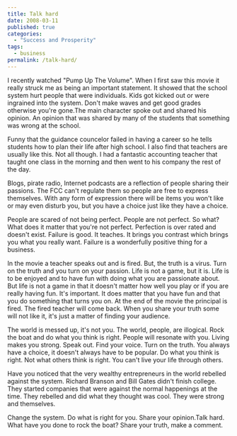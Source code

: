 ```yaml
---
title: Talk hard
date: 2008-03-11
published: true
categories:
  - "Success and Prosperity"
tags:
  - business
permalink: /talk-hard/
---
```

I recently watched "Pump Up The Volume".  When I first saw this movie it really struck me as being an important statement.  It showed that the school system hurt people that were individuals.  Kids got kicked out or were ingrained into the system.  Don't make waves and get good grades otherwise you're gone.The main character spoke out and shared his opinion.  An opinion that was shared by many of the students that something was wrong at the school.

Funny that the guidance councelor failed in having a career so he tells students how to plan their life after high school.  I also find that teachers are usually like this.  Not all though.  I had a fantastic accounting teacher that taught one class in the morning and then went to his company the rest of the day.

Blogs, pirate radio, Internet podcasts are a reflection of people sharing their passions.  The FCC can't regulate them so people are free to express themselves.  With any form of expression there will be items you won't like or may even disturb you, but you have a choice just like they have a choice.

People are scared of not being perfect.  People are not perfect.  So what?  What does it matter that you're not perfect.  Perfection is over rated and doesn't exist.  Failure is good.  It teaches.  It brings you contrast which brings you what you really want.  Failure is a wonderfully positive thing for a business.

In the movie a teacher speaks out and is fired.  But, the truth is a virus.  Turn on the truth and you turn on your passion.  Life is not a game, but it is.  Life is to be enjoyed and to have fun with doing what you are passionate about.  But life is not  a game in that it doesn't matter how well you play or if you are really having fun.  It's important.  It does matter that you have fun and that you do something that turns you on.  At the end of the movie the principal is fired.  The fired teacher will come back.  When you share your truth some will not like it, it's just a matter of finding your audience.

The world is messed up, it's not you.  The world, people, are illogical.  Rock the boat and do what you think is right.  People will resonate with you.  Living makes you strong.  Speak out.  Find your voice.  Turn on the truth. You always have a choice, it doesn't always have to be popular.  Do what you think is right.  Not what others think is right.  You can't live your life through others.

Have you noticed that the very wealthy entrepreneurs in the world rebelled against the system.  Richard Branson and Bill Gates didn't finish college.  They started companies that were against the normal happenings at the time.  They rebelled and did what they thought was cool.  They were strong and themselves.

Change the system.  Do what is right for you.  Share your opinion.Talk hard.  What have you done to rock the boat? Share your truth, make a comment.
